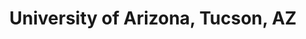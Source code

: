 ---
title: "University of Arizona, Tucson, AZ"
project_id: 
conf_date: 1995-08-06
conference_id: ""
presenters:
   - peter_bandettini
summary: "University of Arizona, Tucson, AZ"
file: /assets/presentations/
filename: 
layout: presentation
---